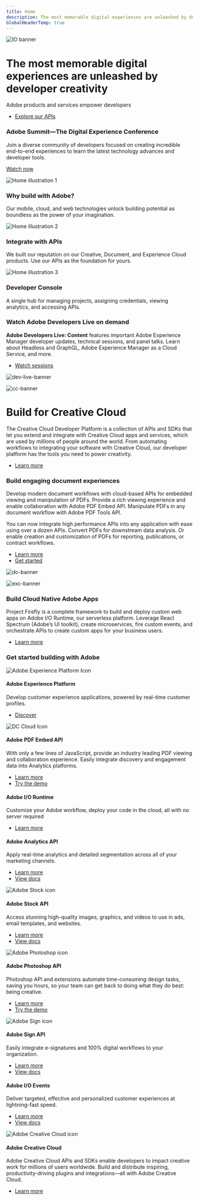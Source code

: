```yaml
---
title: Home
description: The most memorable digital experiences are unleashed by developer creativity. Adobe products and services empower developers.
GlobalHeaderTemp: true  
---
```


<Hero slots="image, heading, text, buttons" variant="fullwidth" background="rgb(15, 55, 95)" />

![IO banner](./images/F_Illu_DevEcoHomepage_1440x500_2x.png)

# The most memorable digital experiences are unleashed by developer creativity

Adobe products and services empower developers

* [Explore our APIs](/apis)

<AnnouncementBlock slots="heading, text, button" />

### Adobe Summit—The Digital Experience Conference

Join a diverse community of developers focused on creating incredible end-to-end experiences to learn the latest technology advances and developer tools.

[Watch now](https://www.adobe.com/go/summit21adobe.io_phase1) 

<TextBlock slots="image, heading, text" width="33%" isCentered theme="lightest" />

![Home illustration 1](./images/home-illustration1.png)

### Why build with Adobe?

Our mobile, cloud, and web technologies unlock building potential as boundless as the power of your imagination.



<TextBlock slots="image, heading, text" width="33%" isCentered theme="lightest" />

![Home illustration 2](./images/home-illustration2.png)

### Integrate with APIs

We built our reputation on our Creative, Document, and Experience Cloud products. Use our APIs as the foundation for yours.  



<TextBlock slots="image, heading, text" width="33%" isCentered />

![Home illustration 3](./images/home-illustration3.png)

### Developer Console

A single hub for managing projects, assigning credentials, viewing analytics, and accessing APIs.


<TextBlock slots="heading, text, buttons, image" theme="light" />

### Watch Adobe Developers Live on demand

**Adobe Developers Live: Content** features important Adobe Experience Manager developer updates, technical sessions, and panel talks. Learn about Headless and GraphQL, Adobe Experience Manager as a Cloud Service, and more.

* [Watch sessions](https://experienceleague.adobe.com/docs/adobe-developers-live-events/events/content/feb2021/overview.html?lang=en#content)

![dev-live-banner](./images/devlive-smaller.png)


<TextBlock slots="image, heading, text, buttons" theme="light" />

![cc-banner](./images/F_Illu_DevEcoCCdiscovery_banner_746x500_2x.png)

# Build for Creative Cloud

The Creative Cloud Developer Platform is a collection of APIs and SDKs that let you extend and integrate with Creative Cloud apps and services, which are used by millions of people around the world. From automating workflows to integrating your software with Creative Cloud, our developer platform has the tools you need to power creativity.

* [Learn more](/creative-cloud)



<TextBlock slots="heading, text1, text2, buttons, image" theme="light" />

### Build engaging document experiences

Develop modern document workflows with cloud-based APIs for embedded viewing and manipulation of PDFs. Provide a rich viewing experience and enable collaboration with Adobe PDF Embed API. Manipulate PDFs in any document workflow with Adobe PDF Tools API.

You can now integrate high performance APIs into any application with ease using over a dozen APIs. Convert PDFs for downstream data analysis. Or enable creation and customization of PDFs for reporting, publications, or contract workflows.

* [Learn more](https://www.adobe.com/go/dcsdk_home)
* [Get started](https://www.adobe.com/go/dcsdks_credentials)


![dc-banner](./images/F_Illu_DevEcoDC_discovery_banner_756x500_2x.png)



<TextBlock slots="image, heading, text, buttons" theme="light" />

![exc-banner](./images/F_Illu_DevEcoFirefly_discovery_banner_746x500_2x.png)

### Build Cloud Native Adobe Apps

Project Firefly is a complete framework to build and deploy custom web apps on Adobe I/O Runtime, our serverless platform. Leverage React Spectrum (Adobe’s UI toolkit), create microservices, fire custom events, and orchestrate APIs to create custom apps for your business users.

* [Learn more](/apis/experienceplatform/project-firefly.html)

<TitleBlock slots="heading" />

### Get started building with Adobe




<ProductCard slots="icon, heading, text, buttons" width="33%" />

![Adobe Experience Platform Icon](https://adobe.io/shared/icons/experience_platform_appicon_RGB_noshadow_64.svg)

#### Adobe Experience Platform

Develop customer experience applications, powered by real-time customer profiles.  

* [Discover](/apis/experienceplatform/home)



<ProductCard slots="icon, heading, text, buttons" width="33%" />

![DC Cloud Icon](https://adobe.io/shared/icons/dc_appicon_64.svg)

#### Adobe PDF Embed API

With only a few lines of JavaScript, provide an industry leading PDF viewing and collaboration experience. Easily integrate discovery and engagement data into Analytics platforms.

* [Learn more](/apis/documentcloud/viesdk)
* [Try the demo](https://www.adobe.com/go/pdfEmbedAPI_demo)



<ProductCard slots="heading, text, buttons" width="33%" />

#### Adobe I/O Runtime

Customize your Adobe workflow, deploy your code in the cloud, all with no server required  

* [Learn more](/apis/experienceplatform/runtime)



<ProductCard slots="heading, text, buttons" width="33%" />

#### Adobe Analytics API

Apply real-time analytics and detailed segmentation across all of your marketing channels.   

* [Learn more](/apis/experiencecloud/analytics)
* [View docs](/apis/experiencecloud/analytics/docs)



<ProductCard slots="icon, heading, text, buttons" width="33%" />

![Adobe Stock icon](https://adobe.io/shared/icons/st_appicon_64.svg)

#### Adobe Stock API

Access stunning high-quality images, graphics, and videos to use in ads, email templates, and websites.   

* [Learn more](/apis/creativecloud/stock)
* [View docs](/apis/creativecloud/stock/docs)



<ProductCard slots="icon, heading, text, buttons" width="33%" />

![Adobe Photoshop icon](https://adobe.io/shared/icons/ps_appicon_64.svg)

#### Adobe Photoshop API

Photoshop API and extensions automate time-consuming design tasks, saving you hours, so your team can get back to doing what they do best: being creative.   

* [Learn more](/apis/creativecloud/photo-imaging-api)
* [Try the demo](/apis/creativecloud/photo-imaging-api/api-demo)



<ProductCard slots="icon, heading, text, buttons" width="33%" />

![Adobe Sign icon](https://adobe.io/shared/icons/adobe_sign_appicon_64.svg)

#### Adobe Sign API

Easily integrate e-signatures and 100% digital workflows to your organization.

* [Learn more](/apis/documentcloud/sign)
* [View docs](/apis/documentcloud/sign/docs)



<ProductCard slots="heading, text, buttons" width="33%" />

#### Adobe I/O Events

Deliver targeted, effective and personalized customer experiences at lightning-fast speed.   

* [Learn more](/apis/experienceplatform/events)
* [View docs](/apis/experienceplatform/events/docs)



<ProductCard slots="icon, heading, text, buttons" width="33%" />

![Adobe Creative Cloud icon](https://adobe.io/shared/icons/cc_appicon_64.svg)

#### Adobe Creative Cloud

Adobe Creative Cloud APIs and SDKs enable developers to impact creative work for millions of users worldwide. Build and distribute inspiring, productivity-driving plugins and integrations—all with Adobe Creative Cloud.

* [Learn more](/creative-cloud)
